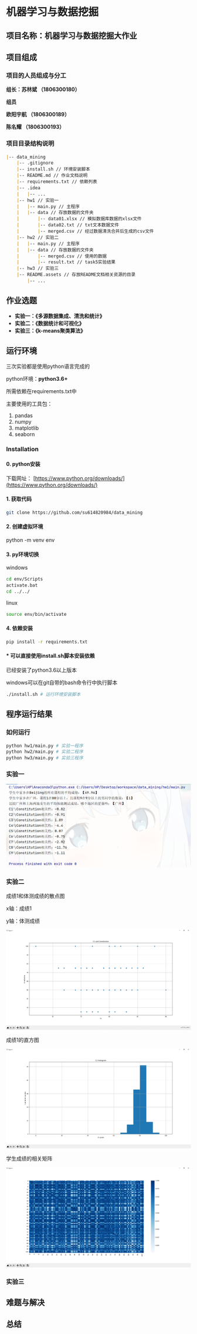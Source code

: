# 机器学习与数据挖掘

## 项目名称：机器学习与数据挖掘大作业

## 项目组成

### 项目的人员组成与分工

**组长：苏林斌 （1806300180）**

**组员**

**欧阳宇航 （1806300189）**

**陈名耀 （1806300193）**



### 项目目录结构说明

```markdown
|-- data_mining
    |-- .gitignore
    |-- install.sh // 环境安装脚本
    |-- README.md // 作业文档说明
    |-- requirements.txt // 依赖列表
    |-- .idea
    |   |-- ...
    |-- hw1 // 实验一
    |   |-- main.py // 主程序
    |   |-- data // 存放数据的文件夹
    |       |-- data01.xlsx // 模拟数据库数据的xlsx文件
    |       |-- data02.txt // txt文本数据文件
    |       |-- merged.csv // 经过数据清洗合并后生成的csv文件
    |-- hw2 // 实验二
    |   |-- main.py // 主程序
    |   |-- data // 存放数据的文件夹
    |       |-- merged.csv // 使用的数据
    |       |-- result.txt // task5实验结果
    |-- hw3 // 实验三
    |-- README.assets // 存放README文档相关资源的目录
        |-- ...
```



## 作业选题

- **实验一：《多源数据集成、清洗和统计》**
- **实验二：《数据统计和可视化》**
- **实验三：《k-means聚类算法》**



## 运行环境

三次实验都是使用python语言完成的

python环境：**python3.6+**

所需依赖在requirements.txt中

主要使用的工具包：

1. pandas
2. numpy
3. matplotlib
4. seaborn

### Installation

#### 0. python安装

下载网址：  [https://www.python.org/downloads/](https://www.python.org/downloads/)

#### 1. 获取代码

```bash
git clone https://github.com/su614820984/data_mining
```

#### 2. 创建虚拟环境

python -m venv env

#### 3. py环境切换

windows

```bash
cd env/Scripts
activate.bat
cd ../../
```

linux

```bash
source env/bin/activate
```

#### 4. 依赖安装

```bash
pip install -r requirements.txt
```



#### * 可以直接使用install.sh脚本安装依赖

已经安装了python3.6以上版本

windows可以在git自带的bash命令行中执行脚本

```bash
./install.sh # 运行环境安装脚本
```



## 程序运行结果

### 如何运行

```bash
python hw1/main.py # 实验一程序
python hw2/main.py # 实验二程序
python hw3/main.py # 实验三程序
```

### 实验一

![1610266975730](README.assets/1610266975730.png)

### 实验二

成绩1和体测成绩的散点图

x轴：成绩1

y轴：体测成绩

![1610347799928](README.assets/1610347799928.png)



成绩1的直方图

![1610347832945](README.assets/1610347832945.png)



学生成绩的相关矩阵

![1610347855969](README.assets/1610347855969.png)



### 实验三



## 难题与解决



## 总结
